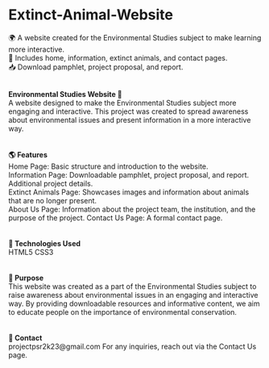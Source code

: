 # Extinct-Animal-Website
🌍 A website created for the Environmental Studies subject to make learning more interactive.<br> 📄 Includes home, information, extinct animals, and contact pages. <br> 📥 Download pamphlet, project proposal, and report.

<br>
<b>Environmental Studies Website 🌿</b><br>
A website designed to make the Environmental Studies subject more engaging and interactive. This project was created to spread awareness about environmental issues and present information in a more interactive way.
<br><br><br>
<b>🌎 Features</b><br>
Home Page: Basic structure and introduction to the website.<br>
Information Page:
Downloadable pamphlet, project proposal, and report.
Additional project details.<br>
Extinct Animals Page:
Showcases images and information about animals that are no longer present.<br>
About Us Page:
Information about the project team, the institution, and the purpose of the project.
Contact Us Page: A formal contact page.
<br>
<br
<br>
<br>
<b>🔧 Technologies Used</b><br>
HTML5
CSS3
<br><br>
<br>
<b>🎯 Purpose</b><br>
This website was created as a part of the Environmental Studies subject to raise awareness about environmental issues in an engaging and interactive way. By providing downloadable resources and informative content, we aim to educate people on the importance of environmental conservation.
<br><br>
<br>
<b>📩 Contact</b><br>
projectpsr2k23@gmail.com
For any inquiries, reach out via the Contact Us page.
